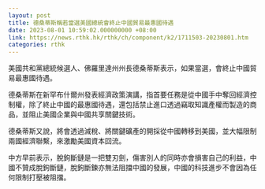 ```yaml
---
layout: post
title: 德桑蒂斯稱若當選美國總統會終止中國貿易最惠國待遇
date: 2023-08-01 10:59:02.000000000 +08:00
link: https://news.rthk.hk/rthk/ch/component/k2/1711503-20230801.htm
categories: rthk
---
```


美國共和黨總統候選人、佛羅里達州州長德桑蒂斯表示，如果當選，會終止中國貿易最惠國待遇。

德桑蒂斯在新罕布什爾州發表經濟政策演講，指首要任務是從中國手中奪回經濟控制權，除了終止中國的最惠國待遇，還包括禁止進口透過竊取知識產權而製造的商品，並阻止美國企業與中國共享關鍵技術。

德桑蒂斯又說，將會透過減稅、將關鍵礦產的開採從中國轉移到美國，並大幅限制兩國經濟聯繫，來激勵美國資本回流。

中方早前表示，脫鉤斷鏈是一把雙刃劍，傷害別人的同時亦會損害自己的利益，中國不贊成脫鉤斷鏈，脫鉤斷鍊亦無法阻擋中國的發展，中國的科技進步不會因為任何限制打壓被阻擋。
